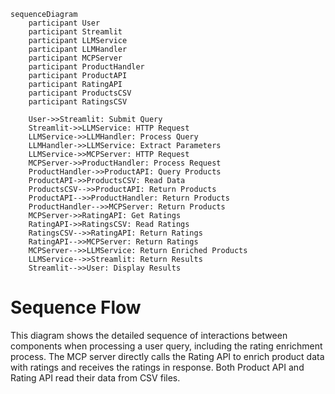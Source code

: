 ```mermaid
sequenceDiagram
    participant User
    participant Streamlit
    participant LLMService
    participant LLMHandler
    participant MCPServer
    participant ProductHandler
    participant ProductAPI
    participant RatingAPI
    participant ProductsCSV
    participant RatingsCSV

    User->>Streamlit: Submit Query
    Streamlit->>LLMService: HTTP Request
    LLMService->>LLMHandler: Process Query
    LLMHandler->>LLMService: Extract Parameters
    LLMService->>MCPServer: HTTP Request
    MCPServer->>ProductHandler: Process Request
    ProductHandler->>ProductAPI: Query Products
    ProductAPI->>ProductsCSV: Read Data
    ProductsCSV-->>ProductAPI: Return Products
    ProductAPI-->>ProductHandler: Return Products
    ProductHandler-->>MCPServer: Return Products
    MCPServer->>RatingAPI: Get Ratings
    RatingAPI->>RatingsCSV: Read Ratings
    RatingsCSV-->>RatingAPI: Return Ratings
    RatingAPI-->>MCPServer: Return Ratings
    MCPServer-->>LLMService: Return Enriched Products
    LLMService-->>Streamlit: Return Results
    Streamlit-->>User: Display Results
```

# Sequence Flow

This diagram shows the detailed sequence of interactions between components when processing a user query, including the rating enrichment process. The MCP server directly calls the Rating API to enrich product data with ratings and receives the ratings in response. Both Product API and Rating API read their data from CSV files. 